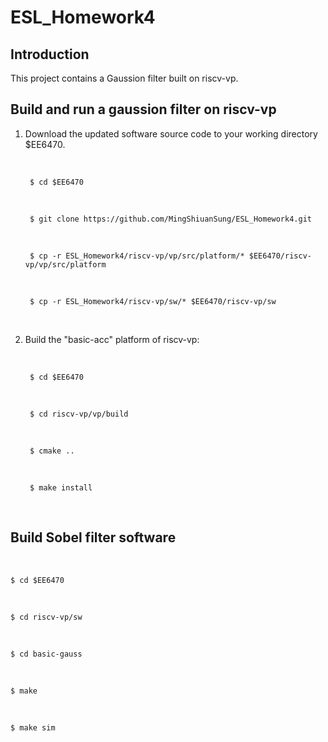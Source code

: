 # ESL_Homework4

## Introduction
This project contains a Gaussion filter built on riscv-vp. <br>

## Build and run a gaussion filter on riscv-vp

1. Download the updated software source code to your working directory $EE6470. <br>

    <br>

        $ cd $EE6470 
    <br>

        $ git clone https://github.com/MingShiuanSung/ESL_Homework4.git
    <br>

        $ cp -r ESL_Homework4/riscv-vp/vp/src/platform/* $EE6470/riscv-vp/vp/src/platform
    <br>

        $ cp -r ESL_Homework4/riscv-vp/sw/* $EE6470/riscv-vp/sw
    <br>

2. Build the "basic-acc" platform of riscv-vp:

    <br>

        $ cd $EE6470
    <br>

        $ cd riscv-vp/vp/build
    <br>

        $ cmake ..
    <br>

        $ make install
    <br>

## Build Sobel filter software

<br>

    $ cd $EE6470
<br>

    $ cd riscv-vp/sw
<br>

    $ cd basic-gauss
<br>

    $ make
<br>

    $ make sim
<br>
